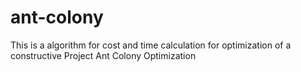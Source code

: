 ant-colony
==========
This is a algorithm for cost and time calculation for optimization of a constructive Project
Ant Colony Optimization 

